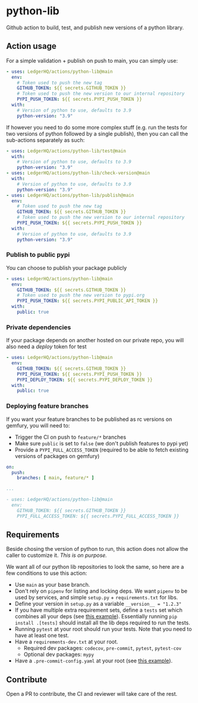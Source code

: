 # python-lib

Github action to build, test, and publish new versions of a python library.

## Action usage

For a simple validation + publish on push to main, you can simply use:

```yaml
- uses: LedgerHQ/actions/python-lib@main
  env:
    # Token used to push the new tag
    GITHUB_TOKEN: ${{ secrets.GITHUB_TOKEN }}
    # Token used to push the new version to our internal repository
    PYPI_PUSH_TOKEN: ${{ secrets.PYPI_PUSH_TOKEN }}
  with:
    # Version of python to use, defaults to 3.9
    python-version: "3.9"
```

If however you need to do some more complex stuff (e.g. run the tests
for two versions of python followed by a single publish), then you can
call the sub-actions separately as such:

```yaml
- uses: LedgerHQ/actions/python-lib/test@main
  with:
    # Version of python to use, defaults to 3.9
    python-version: "3.9"
- uses: LedgerHQ/actions/python-lib/check-version@main
  with:
    # Version of python to use, defaults to 3.9
    python-version: "3.9"
- uses: LedgerHQ/actions/python-lib/publish@main
  env:
    # Token used to push the new tag
    GITHUB_TOKEN: ${{ secrets.GITHUB_TOKEN }}
    # Token used to push the new version to our internal repository
    PYPI_PUSH_TOKEN: ${{ secrets.PYPI_PUSH_TOKEN }}
  with:
    # Version of python to use, defaults to 3.9
    python-version: "3.9"
```

### Publish to public pypi

You can choose to publish your package publicly

```yaml
- uses: LedgerHQ/actions/python-lib@main
  env:
    GITHUB_TOKEN: ${{ secrets.GITHUB_TOKEN }}
    # Token used to push the new version to pypi.org
    PYPI_PUSH_TOKEN: ${{ secrets.PYPI_PUBLIC_API_TOKEN }}
  with:
    public: true
```

### Private dependencies

If your package depends on another hosted on our private repo, you will also
need a *deploy* token for test

```yaml
- uses: LedgerHQ/actions/python-lib@main
  env:
    GITHUB_TOKEN: ${{ secrets.GITHUB_TOKEN }}
    PYPI_PUSH_TOKEN: ${{ secrets.PYPI_PUSH_TOKEN }}
    PYPI_DEPLOY_TOKEN: ${{ secrets.PYPI_DEPLOY_TOKEN }}
  with:
    public: true
```

### Deploying feature branches

If you want your feature branches to be published as rc versions on gemfury,
you will need to:

- Trigger the CI on push to `feature/*` branches
- Make sure `public` is set to `false` (we don't publish features to pypi yet)
- Provide a `PYPI_FULL_ACCESS_TOKEN` (required to be able to fetch
existing versions of packages on gemfury)

```yaml
on:
  push:
    branches: [ main, feature/* ]

...

- uses: LedgerHQ/actions/python-lib@main
  env:
    GITHUB_TOKEN: ${{ secrets.GITHUB_TOKEN }}
    PYPI_FULL_ACCESS_TOKEN: ${{ secrets.PYPI_FULL_ACCESS_TOKEN }}
```

## Requirements

Beside chosing the version of python to run, this action does not allow the
caller to customize it. *This is on purpose.*

We want all of our python lib repositories to look the same, so here are
a few conditions to use this action:

- Use `main` as your base branch.
- Don't rely on `pipenv` for listing and locking deps. We want `pipenv` to
be used by services, and simple `setup.py` + `requirements.txt` for libs.
- Define your version in `setup.py` as a variable `__version__ = "1.2.3"`
- If you have multiple extra requirement sets, define a `tests` set which
combines all your deps (see [this example](https://github.com/LedgerHQ/python-ledgercommon/blob/main/setup.py#L35)).
Essentially running `pip install .[tests]` should install all the lib deps
required to run the tests.
- Running `pytest` at your root should run your tests. Note that you need
to have at least one test.
- Have a `requirements-dev.txt` at your root.
  - Required dev packages: `codecov`, `pre-commit`, `pytest`, `pytest-cov`
  - Optional dev packages: `mypy`
- Have a `.pre-commit-config.yaml` at your root (see [this example](https://github.com/LedgerHQ/python-ledgercommon/blob/main/.pre-commit-config.yaml)).

## Contribute

Open a PR to contribute, the CI and reviewer will take care of the rest.
